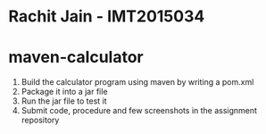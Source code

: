 # Rachit Jain - IMT2015034

# maven-calculator

1. Build the calculator program using maven by writing a pom.xml
2. Package it into a jar file
3. Run the jar file to test it
5. Submit code, procedure and few screenshots in the assignment repository
